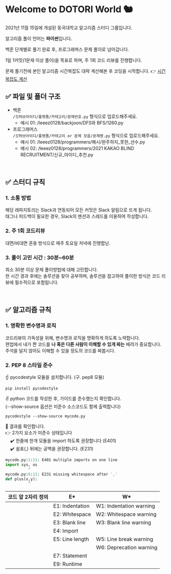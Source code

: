 # Welcome to DOTORI World 🐿

2021년 11월 15일에 개설된 동국대학교 알고리즘 스터디 그룹입니다.

알고리즘 풀이 언어는 **파이썬**입니다.

백준 단계별로 풀기 완료 후, 프로그래머스 문제 풀이로 넘어갑니다.

1일 1커밋(1문제 이상 풀이)을 목표로 하며, 주 1회 코드 리뷰를 진행합니다.

문제 풀기전에 본인 알고리즘 시간복잡도 대략 계산해본 후 코딩을 시작합니다.
👉 [시간복잡도 계산](https://life-with-coding.tistory.com/273)


## ✅ 파일 및 폴더 구조
- 백준 <br>
```/깃허브아이디/플랫폼/카테고리/문제번호.py``` 형식으로 업로드해주세요. <br>
  - 예시 01: /leeez0128/backjoon/DFS와 BFS/1260.py
- 프로그래머스 <br>
```/깃허브아이디/플랫폼/카테고리 or 문제 모음/문제명.py``` 형식으로 업로드해주세요. <br>
  - 예시 01: /leeez0128/programmers/해시/완주하지_못한_선수.py
  - 예시 02: /leeez0128/programmers/2021 KAKAO BLIND RECRUITMENT/신규_아이디_추천.py

<br>

## ✅ 스터디 규칙
### 1. 소통 방법
해당 레파지토리는 Slack과 연동되어 모든 커밋은 Slack 알림으로 뜨게 됩니다.<br>
태그나 피드백이 필요한 경우, Slack의 멘션과 스레드를 이용하여 작성합니다. 

### 2. 주 1회 코드리뷰
대면/비대면 혼용 방식으로 매주 토요일 저녁에 진행합닏.

### 3. 풀이 고민 시간 : 30분~60분
최소 30분 이상 문제 풀이방법에 대해 고민합니다. <br>
한 시간 경과 후에는 솔루션을 찾아 공부하며, 솔루션을 참고하여 풀이한 방식은 코드 리뷰에 필수적으로 포함됩니다.

<br>

## ✅ 알고리즘 규칙

### 1. 명확한 변수명과 로직
코드리뷰의 가독성을 위해, 변수명과 로직을 명확하게 하도록 노력합니다. <br>
현업에서 내가 짠 코드를 <b>나 혹은 다른 사람이 이해할 수 있게 짜는</b> 배려가 중요합니다. <br>
주석을 달지 않아도 이해할 수 있을 정도의 코드를 짜봅시다.


### 2. PEP 8 스타일 준수
   ☝️ pycodestyle 모듈을 설치합니다. (구. pep8 모듈)
   ``` shell
   pip install pycodestyle
   ```
   
   ✌️ python 코드를 작성한 후, 가이드를 준수했는지 확인합니다. <br>
   (--show-source 옵션은 미준수 소스코드도 함께 출력합니다)
   ``` shell
   pycodestyle --show-source mycode.py
   ```
   
   🤟 결과를 확인합니다.  <br>
   👉 2가지 요소가 미준수 상태입니다 <br>
   &nbsp;&nbsp;&nbsp;&nbsp;✔️ 한줄에 한개 모듈을 import 하도록 권장합니다 (E401) <br>
   &nbsp;&nbsp;&nbsp;&nbsp;✔️ 쉼표(,) 뒤에는 공백을 권장합니다. (E231) <br>
   ``` python
   mycode.py:1:11: E401 multiple imports on one line
   import sys, os
             ^
   mycode.py:6:11: E231 missing whitespace after ','
   def plus(x,y):
             ^
   ```
|코드 앞 2자리 정의|E*|W*|
|------|---|---|
||E1: Indentation|W1: Indentation warning|
||E2: Whitespace|W2: Whitespace warning|
||E3: Blank line|W3: Blank line warning|
||E4: Import||
||E5: Line length|W5: Line break warning|
|||W6: Deprecation warning|
||E7: Statement||
||E9: Runtime||

